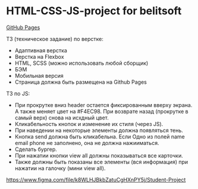 # HTML-CSS-JS-project for belitsoft

[GitHub Pages](https://starior.github.io/belitsoft_project-HTML-CSS-JS/)

ТЗ (техническое задание) по верстке: 
- Адаптивная верстка
- Верстка на Flexbox
- HTML, SCSS (можно использовать любой сборщик)
- БЭМ
- Мобильная версия
- Страница должна быть размещена на Github Pages

ТЗ по JS:
- При прокрутке вниз header остается фиксированным вверху экрана. А также меняет цвет на #F4EC98. При возврате назад (прокрутке в самый верх) снова на исхдный цвет.
- Кликабельность кнопок и изменение их стиля (через JS).
- При наведении на некоторые элементы должна появляться тень.
- Кнопка send должна быть кликабельна. Если Одно из полей name email phone не заполнено, она не должна нажииматься.
- Сделать бургер.
- При нажатии кнопки view all должны показываться все карточки.
- Также должны быть показаны все элементы (вся информация) при нажатии на галочку (мини view all).

https://www.figma.com/file/k8WLHJBkbZatuCgHXnPY5j/Student-Project

